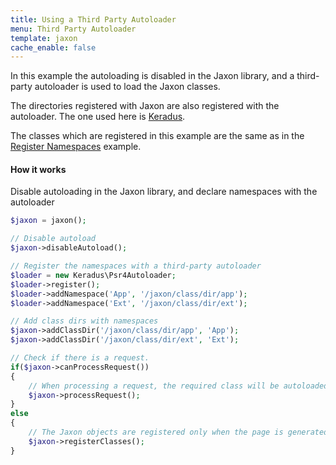 ```yaml
---
title: Using a Third Party Autoloader
menu: Third Party Autoloader
template: jaxon
cache_enable: false
---
```


In this example the autoloading is disabled in the Jaxon library, and a third-party autoloader is used to load the Jaxon classes.

The directories registered with Jaxon are also registered with the autoloader. The one used here is [Keradus](https://github.com/keradus/Psr4Autoloader).

The classes which are registered in this example are the same as in the [Register Namespaces](../namespaces) example.

#### How it works

Disable autoloading in the Jaxon library, and declare namespaces with the autoloader

```php
$jaxon = jaxon();

// Disable autoload
$jaxon->disableAutoload();

// Register the namespaces with a third-party autoloader
$loader = new Keradus\Psr4Autoloader;
$loader->register();
$loader->addNamespace('App', '/jaxon/class/dir/app');
$loader->addNamespace('Ext', '/jaxon/class/dir/ext');

// Add class dirs with namespaces
$jaxon->addClassDir('/jaxon/class/dir/app', 'App');
$jaxon->addClassDir('/jaxon/class/dir/ext', 'Ext');

// Check if there is a request.
if($jaxon->canProcessRequest())
{
    // When processing a request, the required class will be autoloaded
    $jaxon->processRequest();
}
else
{
    // The Jaxon objects are registered only when the page is generated
    $jaxon->registerClasses();
}
```

